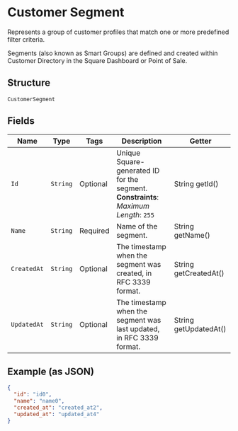 
# Customer Segment

Represents a group of customer profiles that match one or more predefined filter criteria.

Segments (also known as Smart Groups) are defined and created within Customer Directory in the Square Dashboard or Point of Sale.

## Structure

`CustomerSegment`

## Fields

| Name | Type | Tags | Description | Getter |
|  --- | --- | --- | --- | --- |
| `Id` | `String` | Optional | Unique Square-generated ID for the segment.<br>**Constraints**: *Maximum Length*: `255` | String getId() |
| `Name` | `String` | Required | Name of the segment. | String getName() |
| `CreatedAt` | `String` | Optional | The timestamp when the segment was created, in RFC 3339 format. | String getCreatedAt() |
| `UpdatedAt` | `String` | Optional | The timestamp when the segment was last updated, in RFC 3339 format. | String getUpdatedAt() |

## Example (as JSON)

```json
{
  "id": "id0",
  "name": "name0",
  "created_at": "created_at2",
  "updated_at": "updated_at4"
}
```

